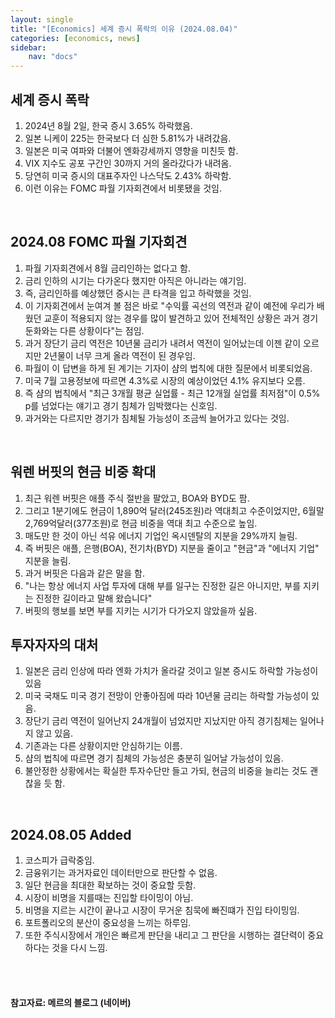```yaml
---
layout: single
title: "[Economics] 세계 증시 폭락의 이유 (2024.08.04)"
categories: [economics, news]
sidebar:
    nav: "docs"
---
```


## 세계 증시 폭락
1. 2024년 8월 2일, 한국 증시 3.65% 하락했음.
1. 일본 니케이 225는 한국보다 더 심한 5.81%가 내려갔음.
1. 일본은 미국 여파와 더불어 엔화강세까지 영향을 미친듯 함.
1. VIX 지수도 공포 구간인 30까지 거의 올라갔다가 내려옴.
1. 당연히 미국 증시의 대표주자인 나스닥도 2.43% 하락함.
1. 이런 이유는 FOMC 파월 기자회견에서 비롯됐을 것임.

<br/>

## 2024.08 FOMC 파월 기자회견
1. 파월 기자회견에서 8월 금리인하는 없다고 함.
1. 금리 인하의 시기는 다가온다 했지만 아직은 아니라는 얘기임.
1. 즉, 금리인하를 예상했던 증시는 큰 타격을 입고 하락했을 것임.
1. 이 기자회견에서 눈여겨 볼 점은 바로 "수익률 곡선의 역전과 같이 예전에 우리가 배웠던 교훈이 적용되지 않는 경우를 많이 발견하고 있어 전체적인 상황은 과거 경기 둔화와는 다른 상황이다"는 점임.
1. 과거 장단기 금리 역전은 10년물 금리가 내려서 역전이 일어났는데 이젠 같이 오르지만 2년물이 너무 크게 올라 역전이 된 경우임.
1. 파월이 이 답변을 하게 된 계기는 기자이 샴의 법칙에 대한 질문에서 비롯되었음.
1. 미국 7월 고용정보에 따르면 4.3%로 시장의 예상이었던 4.1% 유지보다 오름.
1. 즉 샴의 법칙에서 "최근 3개월 평균 실업률 - 최근 12개월 실업률 최저점"이 0.5% p를 넘었다는 얘기고 경기 침체가 임박했다는 신호임.
1. 과거와는 다르지만 경기가 침체될 가능성이 조금씩 늘어가고 있다는 것임.

<br/>

## 워렌 버핏의 현금 비중 확대
1. 최근 워렌 버핏은 애플 주식 절반을 팔았고, BOA와 BYD도 팜.
1. 그리고 1분기에도 현금이 1,890억 달러(245조원)라 역대최고 수준이었지만, 6월말 2,769억달러(377조원)로 현금 비중을 역대 최고 수준으로 높임.
1. 매도만 한 것이 아닌 석유 에너지 기업인 옥시덴탈의 지분을 29%까지 늘림.
1. 즉 버핏은 애플, 은행(BOA), 전기차(BYD) 지분을 줄이고 "현금"과 "에너지 기업" 지분을 늘림.
1. 과거 버핏은 다음과 같은 말을 함.
1. "나는 항상 에너지 사업 투자에 대해 부를 일구는 진정한 길은 아니지만, 부를 지키는 진정한 길이라고 말해 왔습니다"
1. 버핏의 행보를 보면 부를 지키는 시기가 다가오지 않았을까 싶음.    


## 투자자자의 대처
1. 일본은 금리 인상에 따라 엔화 가치가 올라갈 것이고 일본 증시도 하락할 가능성이 있음
1. 미국 국채도 미국 경기 전망이 안좋아짐에 따라 10년물 금리는 하락할 가능성이 있음.
1. 장단기 금리 역전이 일어난지 24개월이 넘었지만 지났지만 아직 경기침체는 일어나지 않고 있음.
1. 기존과는 다른 상황이지만 안심하기는 이름.
1. 샴의 법칙에 따르면 경기 침체의 가능성은 충분히 일어날 가능성이 있음.
1. 불안정한 상황에서는 확실한 투자수단만 들고 가되, 현금의 비중을 늘리는 것도 괜찮을 듯 함.

<br/>

## 2024.08.05 Added
1. 코스피가 급락중임.
1. 금융위기는 과거자료인 데이터만으로 판단할 수 없음.
1. 일단 현금을 최대한 확보하는 것이 중요할 듯함.
1. 시장이 비명을 지를때는 진입할 타이밍이 아님.
1. 비명을 지르는 시간이 끝나고 시장이 무거운 침묵에 빠진떄가 진입 타이밍임.
1. 포트폴리오의 분산이 중요성을 느끼는 하루임.
1. 또한 주식시장에서 개인은 빠르게 판단을 내리고 그 판단을 시행하는 결단력이 중요하다는 것을 다시 느낌.


<br/>
<br/>

#### 참고자료: 메르의 블로그 (네이버) 